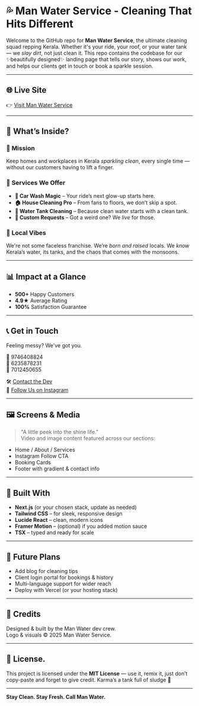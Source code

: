 # 💦 Man Water Service - Cleaning That Hits Different

Welcome to the GitHub repo for **Man Water Service**, the ultimate cleaning squad repping Kerala. Whether it's your ride, your roof, or your water tank — we *slay dirt*, not just clean it. This repo contains the codebase for our ✨beautifully designed✨ landing page that tells our story, shows our work, and helps our clients get in touch or book a sparkle session.

---

## 🌐 Live Site

👉 [Visit Man Water Service](https://man-water-service.vercel.app/)

---

## 📸 What’s Inside?

### 🎯 **Mission**
Keep homes and workplaces in Kerala *sparkling clean*, every single time — without our customers having to lift a finger.

### 🧼 **Services We Offer**
- **🚗 Car Wash Magic** – Your ride’s next glow-up starts here.
- **🏠 House Cleaning Pro** – From fans to floors, we don’t skip a spot.
- **🚰 Water Tank Cleaning** – Because clean water starts with a clean tank.
- **🎯 Custom Requests** – Got a weird one? We *live* for those.

### 📍 **Local Vibes**
We're not some faceless franchise. We’re *born and raised* locals. We *know* Kerala’s water, its tanks, and the chaos that comes with the monsoons.

---

## 📊 Impact at a Glance

- **500+** Happy Customers
- **4.9★** Average Rating
- **100%** Satisfaction Guarantee

---

## 📞 Get in Touch

Feeling messy? We've got you.

📱 9746408824  
📱 6235878231  
📱 7012450655  

🛠️ [Contact the Dev](https://www.instagram.com/man_01e/)  
📸 [Follow Us on Instagram](https://www.instagram.com/man_water_service/)

---

## 🖼️ Screens & Media

> "A little peek into the shine life."  
Video and image content featured across our sections:
- Home / About / Services
- Instagram Follow CTA
- Booking Cards
- Footer with gradient & contact info

---

## 🧱 Built With

- **Next.js** (or your chosen stack, update as needed)
- **Tailwind CSS** – for sleek, responsive design
- **Lucide React** – clean, modern icons
- **Framer Motion** – (optional) if you added motion sauce
- **TSX** – typed and ready for scale

---

## 🧠 Future Plans

- Add blog for cleaning tips  
- Client login portal for bookings & history  
- Multi-language support for wider reach  
- Deploy with Vercel (or your hosting stack)

---

## 🤝 Credits

Designed & built by the Man Water dev crew.  
Logo & visuals © 2025 Man Water Service.

---

## 📜 License.

This project is licensed under the **MIT License** — use it, remix it, just don’t copy-paste and forget to give credit. Karma’s a tank full of sludge 🫡

---

**Stay Clean. Stay Fresh. Call Man Water.**
